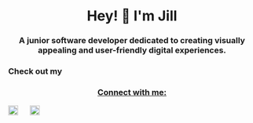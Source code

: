 <h1 align="center">Hey! 👋 I'm Jill </h1>
<h3 align="center">A junior software developer dedicated to creating visually appealing and user-friendly digital experiences.</h3>

<h3>Check out my <a href="jilleatkins.vercel.app"/></h3>

<h3 align="center">Connect with me:</h3>
<p align="center">

<a style="margin-right: 20px" href="https://www.linkedin.com/in/jillatkins/" target="blank"><img align="center" src="https://user-images.githubusercontent.com/77012426/216196564-2f65ac61-fb0b-41e4-b1bf-954c7ac487a0.svg" alt="Kelsie Murphy LinkedIn link" height="20" width="20" /></a>
<a style="margin-right: 20px" href="https://github.com/jilleatkins" target="blank"><img align="center" src="https://user-images.githubusercontent.com/77012426/216196563-3ea2c66c-014d-4b90-a632-83848b67b6b8.svg" alt="Kelsie Murphy Github link" height="20" width="20" /></a>
</p>
